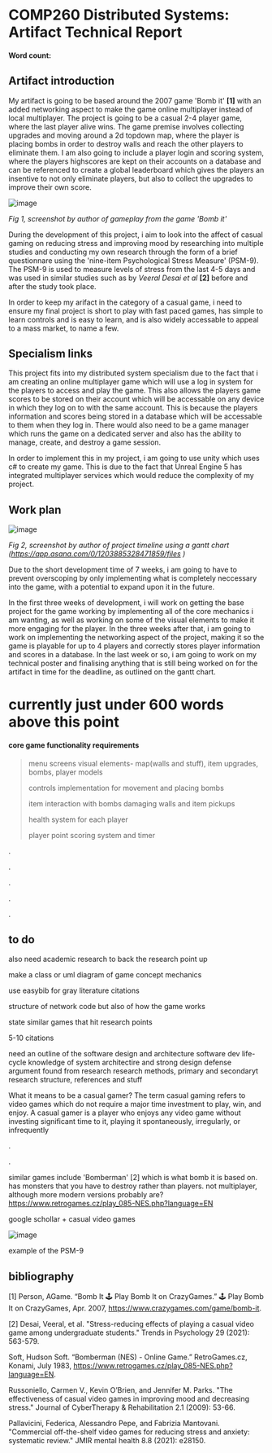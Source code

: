# COMP260 Distributed Systems: Artifact Technical Report
#### Word count: 

## Artifact introduction
 
My artifact is going to be based around the 2007 game 'Bomb it' __[1]__  with an added networking aspect to make the game online multiplayer instead of local multiplayer. The project is going to be a casual 2-4 player game, where the last player alive wins. The game premise involves collecting upgrades and moving around a 2d topdown map, where the player is placing bombs in order to destroy walls and reach the other players to eliminate them. I am also going to include a player login and scoring system, where the players highscores are kept on their accounts on a database and can be referenced to create a global leaderboard which gives the players an insentive to not only eliminate players, but also to collect the upgrades to improve their own score.

![image](https://media.github.falmouth.ac.uk/user/730/files/433bc46d-3e79-4117-9d75-f6ba6a7469bd)

*Fig 1, screenshot by author of gameplay from the game 'Bomb it'*

During the development of this project, i aim to look into the affect of casual gaming on reducing stress and improving mood by researching into multiple studies and conducting my own research through the form of a brief questionnare using the 'nine-item Psychological Stress Measure' (PSM-9). The PSM-9 is used to measure levels of stress from the last 4-5 days and was used in similar studies such as by *Veeral Desai et al* __[2]__ before and after the study took place.

In order to keep my arifact in the category of a casual game, i need to ensure my final project is short to play with fast paced games, has simple to learn controls and is easy to learn, and is also widely accessable to appeal to a mass market, to name a few. 

## Specialism links

This project fits into my distributed system specialism due to the fact that i am creating an online multiplayer game which will use a log in system for the players to access and play the game. This also allows the players game scores to be stored on their account which will be accessable on any device in which they log on to with the same account. This is because the players information and scores being stored in a database which will be accessable to them when they log in. There would also need to be a game manager which runs the game on a dedicated server and also has the ability to manage, create, and destroy a game session.

In order to implement this in my project, i am going to use unity which uses c# to create my game. This is due to the fact that Unreal Engine 5 has integrated multiplayer services which would reduce the complexity of my project.

## Work plan

![image](https://media.github.falmouth.ac.uk/user/730/files/76609670-1d78-410b-a438-7e764d526256)

*Fig 2, screenshot by author of project timeline using a gantt chart (https://app.asana.com/0/1203885328471859/files
)*

Due to the short development time of 7 weeks, i am going to have to prevent overscoping by only implementing what is completely neccessary into the game, with a potential to expand upon it in the future. 

In the first three weeks of development, i will work on getting the base project for the game working by implementing all of the core mechanics i am wanting, as well as working on some of the visual elements to make it more engaging for the player. In the three weeks after that, i am going to work on implementing the networking aspect of the project, making it so the game is playable for up to 4 players and correctly stores player information and scores in a database. In the last week or so, i am going to work on my technical poster and finalising anything that is still being worked on for the artifact in time for the deadline, as outlined on the gantt chart.


# currently just under 600 words above this point

#### core game functionality requirements

> menu screens 
> visual elements- map(walls and stuff), item upgrades, bombs, player models
> 
> controls implementation for movement and placing bombs
> 
> item interaction with bombs damaging walls and item pickups 
> 
> health system for each player
> 
> player point scoring system and timer 



.


.

.

.

.


## to do 

also need academic research to back the research point up
 
 make a class or uml diagram of game concept mechanics
 
 use easybib for gray literature citations 
 
 structure of network code but also of how the game works
 
 state similar games that hit research points 
 
 5-10 citations 
 
 
 
 
 
 
 
 
need an outline of the software design and architecture
software dev life-cycle
knowledge of system architectire and strong design 
defense argument found from research
research methods, primary and secondaryt research
structure, references and stuff


What it means to be a casual gamer?
The term casual gaming refers to video games which do not require a major time investment to play, win, and enjoy. A casual gamer is a player who enjoys any video game without investing significant time to it, playing it spontaneously, irregularly, or infrequently


.

.

similar games include 'Bomberman' [2] which is what bomb it is based on. has monsters that you have to destroy rather than players. not multiplayer, although more modern versions probably are?
https://www.retrogames.cz/play_085-NES.php?language=EN



google schollar + casual video games


![image](https://media.github.falmouth.ac.uk/user/730/files/744c60a0-5a72-4a25-b4c4-ffa774f26e26)

example of the PSM-9





## bibliography

[1] Person, AGame. “Bomb It 🕹️ Play Bomb It on CrazyGames.” 🕹️ Play Bomb It on CrazyGames, Apr. 2007, https://www.crazygames.com/game/bomb-it. 

[2] Desai, Veeral, et al. "Stress-reducing effects of playing a casual video game among undergraduate students." Trends in Psychology 29 (2021): 563-579.

 Soft, Hudson Soft. “Bomberman (NES) - Online Game.” RetroGames.cz, Konami, July 1983, https://www.retrogames.cz/play_085-NES.php?language=EN. 



Russoniello, Carmen V., Kevin O’Brien, and Jennifer M. Parks. "The effectiveness of casual video games in improving mood and decreasing stress." Journal of CyberTherapy & Rehabilitation 2.1 (2009): 53-66.



Pallavicini, Federica, Alessandro Pepe, and Fabrizia Mantovani. "Commercial off-the-shelf video games for reducing stress and anxiety: systematic review." JMIR mental health 8.8 (2021): e28150.







